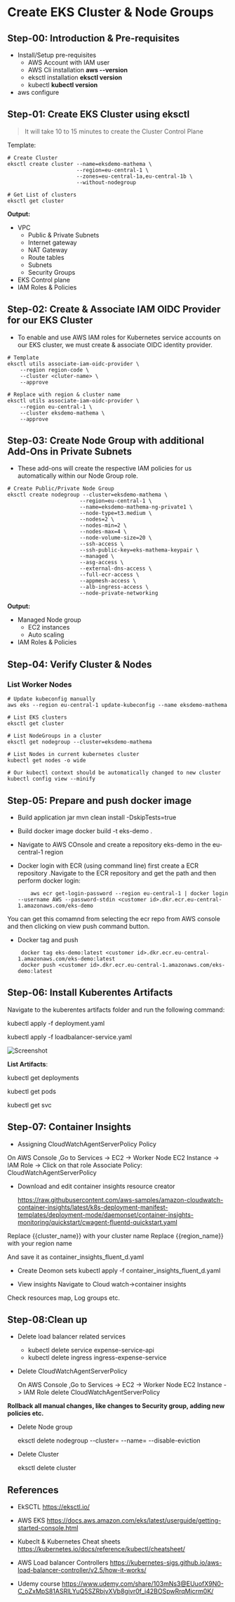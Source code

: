 # Create EKS Cluster & Node Groups



## Step-00: Introduction & Pre-requisites
- Install/Setup pre-requisites
  - AWS Account with IAM user
  - AWS Cli installation **aws --version**  
  - eksctl installation **eksctl version**
  - kubectl **kubectl version**
- aws configure



## Step-01: Create EKS Cluster using eksctl
> It will take 10 to 15 minutes to create the Cluster Control Plane


Template: 
```
# Create Cluster
eksctl create cluster --name=eksdemo-mathema \
                      --region=eu-central-1 \
                      --zones=eu-central-1a,eu-central-1b \
                      --without-nodegroup 

# Get List of clusters
eksctl get cluster                  
```
**Output:**
- VPC
  - Public & Private Subnets
  - Internet gateway
  - NAT Gateway
  - Route tables
  - Subnets
  - Security Groups
- EKS Control plane
- IAM Roles & Policies



## Step-02: Create & Associate IAM OIDC Provider for our EKS Cluster
- To enable and use AWS IAM roles for Kubernetes service accounts on our EKS cluster, we must create &  associate OIDC identity provider.

```                   
# Template
eksctl utils associate-iam-oidc-provider \
    --region region-code \
    --cluster <cluter-name> \
    --approve

# Replace with region & cluster name
eksctl utils associate-iam-oidc-provider \
    --region eu-central-1 \
    --cluster eksdemo-mathema \
    --approve
```





## Step-03: Create Node Group with additional Add-Ons in Private Subnets
- These add-ons will create the respective IAM policies for us automatically within our Node Group role.



 ```
# Create Public/Private Node Group   
eksctl create nodegroup --cluster=eksdemo-mathema \
                        --region=eu-central-1 \
                        --name=eksdemo-mathema-ng-private1 \
                        --node-type=t3.medium \
                        --nodes=2 \
                        --nodes-min=2 \
                        --nodes-max=4 \
                        --node-volume-size=20 \
                        --ssh-access \
                        --ssh-public-key=eks-mathema-keypair \
                        --managed \
                        --asg-access \
                        --external-dns-access \
                        --full-ecr-access \
                        --appmesh-access \
                        --alb-ingress-access \
                        --node-private-networking
```

**Output:**
- Managed Node group
  - EC2 instances
  - Auto scaling
- IAM Roles & Policies

## Step-04: Verify Cluster & Nodes

### List Worker Nodes
```
# Update kubeconfig manually
aws eks --region eu-central-1 update-kubeconfig --name eksdemo-mathema

# List EKS clusters
eksctl get cluster

# List NodeGroups in a cluster
eksctl get nodegroup --cluster=eksdemo-mathema

# List Nodes in current kubernetes cluster
kubectl get nodes -o wide

# Our kubectl context should be automatically changed to new cluster
kubectl config view --minify
```



## Step-05: Prepare and push docker image
- Build application jar
mvn clean install -DskipTests=true

- Build docker image
docker build -t eks-demo .

- Navigate to AWS COnsole and create a repository eks-demo in the eu-central-1 region

- Docker login with ECR (using command line)
  first create a ECR repository .Navigate to the ECR repository and get the path and then  perform docker login:

          aws ecr get-login-password --region eu-central-1 | docker login --username AWS --password-stdin <customer id>.dkr.ecr.eu-central-1.amazonaws.com/eks-demo

You can get this comamnd from selecting the ecr repo from AWS console and then clicking on view push command button.

- Docker tag and push

       docker tag eks-demo:latest <customer id>.dkr.ecr.eu-central-1.amazonaws.com/eks-demo:latest
       docker push <customer id>.dkr.ecr.eu-central-1.amazonaws.com/eks-demo:latest

## Step-06: Install Kuberentes Artifacts


Navigate to the kuberentes artifacts folder and run the following command:


kubectl apply -f deployment.yaml

kubectl apply -f loadbalancer-service.yaml

![Screenshot](AWS-EKS-NLB.png)




**List Artifacts**:

kubectl get deployments

kubectl get pods

kubectl get svc


## Step-07: Container Insights

- Assigning CloudWatchAgentServerPolicy Policy

On AWS Console ,Go to Services -> EC2 -> Worker Node EC2 Instance -> IAM Role -> Click on that role
Associate Policy: CloudWatchAgentServerPolicy

-  Download and edit container insights resource creator

    https://raw.githubusercontent.com/aws-samples/amazon-cloudwatch-container-insights/latest/k8s-deployment-manifest-templates/deployment-mode/daemonset/container-insights-monitoring/quickstart/cwagent-fluentd-quickstart.yaml

Replace {{cluster_name}} with your cluster name
Replace {{region_name}} with your region name

And save it as container_insights_fluent_d.yaml

- Create Deomon sets 
kubectl apply -f container_insights_fluent_d.yaml

- View insights
Navigate to Cloud watch->container insights


Check resources map, Log groups etc.


## Step-08:Clean up
- Delete load balancer related services
   - kubectl delete service expense-service-api
   - kubectl delete ingress ingress-expense-service

- Delete CloudWatchAgentServerPolicy

    On AWS Console ,Go to Services -> EC2 -> Worker Node EC2 Instance -> IAM Role 
   delete CloudWatchAgentServerPolicy

 **Rollback all manual changes, like changes to Security group, adding new policies etc.**
   
- Delete Node group

  eksctl delete nodegroup --cluster=<cluster name>  --name=<node group name> --disable-eviction

- Delete Cluster

  eksctl delete cluster <cluster name>
  

## References
- EkSCTL 
  https://eksctl.io/

- AWS EKS
  https://docs.aws.amazon.com/eks/latest/userguide/getting-started-console.html

- Kubeclt & Kubernetes Cheat sheets
  https://kubernetes.io/docs/reference/kubectl/cheatsheet/

- AWS Load balancer Controllers
  https://kubernetes-sigs.github.io/aws-load-balancer-controller/v2.5/how-it-works/
  
- Udemy course
  https://www.udemy.com/share/103mNs3@EUuofX9N0-C_oZxMpS81ASRlLYuQ5SZRbjvXVb8givr0f_i42BOSpwRrqMicrm0K/
